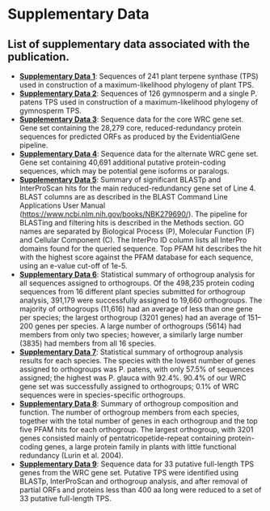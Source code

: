 # Supplementary Data
## List of supplementary data associated with the publication.

* **[Supplementary Data 1](https://github.com/tshalev/WRC-genome-paper/blob/main/Supplementary%20data/Dataset_S1-WRC_genome_annotation_primary_transcripts.fa.gz)**: Sequences of 241 plant terpene synthase (TPS) used in construction of a maximum-likelihood phylogeny of plant TPS.
* **[Supplementary Data 2](https://github.com/tshalev/WRC-genome-paper/blob/main/Supplementary%20data/Dataset_S2-WRC_genome_annotation_predicted_gene_functions.xlsx)**: Sequences of 126 gymnosperm and a single P. patens TPS used in construction of a maximum-likelihood phylogeny of gymnosperm TPS.
* **[Supplementary Data 3](https://github.com/tshalev/WRC-genome-paper/blob/main/Supplementary%20data/Dataset_S3-WRC_SCO_genes.txt)**: Sequence data for the core WRC gene set. Gene set containing the 28,279 core, reduced-redundancy protein sequences for predicted ORFs as produced by the EvidentialGene pipeline.
* **[Supplementary Data 4](https://github.com/tshalev/WRC-genome-paper/blob/main/Supplementary%20data/Dataset_S4-annotation_validation_sequences.fasta)**: Sequence data for the alternate WRC gene set. Gene set containing 40,691 additional putative protein-coding sequences, which may be potential gene isoforms or paralogs.
* **[Supplementary Data 5](https://github.com/tshalev/WRC-genome-paper/blob/main/Supplementary%20data/Dataset_S5-rwp_all_filtered_snps_18371.vcf.gz)**: Summary of significant BLASTp and InterProScan hits for the main reduced-redundancy gene set of Line 4. BLAST columns are as described in the BLAST Command Line Applications User Manual (https://www.ncbi.nlm.nih.gov/books/NBK279690/). The pipeline for BLASTing and filtering hits is described in the Methods section. GO names are separated by Biological Process (P), Molecular Function (F) and Cellular Component (C). The InterPro ID column lists all InterPro domains found for the queried sequence. Top PFAM hit describes the hit with the highest score against the PFAM database for each sequence, using an e-value cut-off of 1e-5.
* **[Supplementary Data 6](https://github.com/tshalev/WRC-genome-paper/blob/main/Supplementary%20data/Dataset_S4-annotation_validation_sequences.fasta)**: Statistical summary of orthogroup analysis for all sequences assigned to orthogroups. Of the 498,235 protein coding sequences from 16 different plant species submitted for orthogroup analysis, 391,179 were successfully assigned to 19,660 orthogroups. The majority of orthogroups (11,616) had an average of less than one gene per species; the largest orthogroup (3201 genes) had an average of 151–200 genes per species. A large number of orthogroups (5614) had members from only two species; however, a similarly large number (3835) had members from all 16 species.
* **[Supplementary Data 7](https://github.com/tshalev/WRC-genome-paper/blob/main/Supplementary%20data/Dataset_S4-annotation_validation_sequences.fasta)**: Statistical summary of orthogroup analysis results for each species. The species with the lowest number of genes assigned to orthogroups was P. patens, with only 57.5% of sequences assigned; the highest was P. glauca with 92.4%. 90.4% of our WRC gene set was successfully assigned to orthogroups; 0.1% of WRC sequences were in species-specific orthogroups.
* **[Supplementary Data 8](https://github.com/tshalev/WRC-genome-paper/blob/main/Supplementary%20data/Dataset_S4-annotation_validation_sequences.fasta)**: Summary of orthogroup composition and function. The number of orthogroup members from each species, together with the total number of genes in each orthogroup and the top five PFAM hits for each orthogroup. The largest orthogroup, with 3201 genes consisted mainly of pentatricopetide-repeat containing protein-coding genes, a large protein family in plants with little functional redundancy (Lurin et al. 2004).
* **[Supplementary Data 9](https://github.com/tshalev/WRC-genome-paper/blob/main/Supplementary%20data/Dataset_S4-annotation_validation_sequences.fasta)**: Sequence data for 33 putative full-length TPS genes from the WRC gene set. Putative TPS were identified using BLASTp, InterProScan and orthogroup analysis, and after removal of partial ORFs and proteins less than 400 aa long were reduced to a set of 33 putative full-length TPS.
